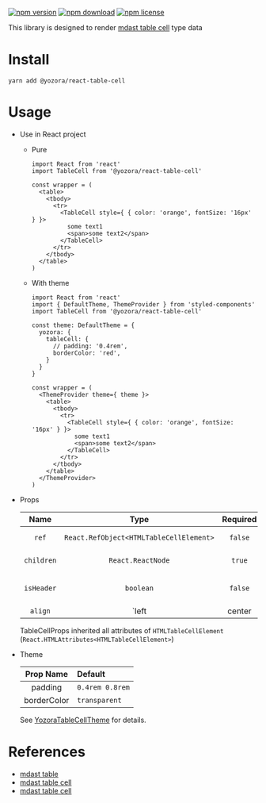 [![npm version](https://img.shields.io/npm/v/@yozora/react-table-cell.svg)](https://www.npmjs.com/package/@yozora/react-table-cell)
[![npm download](https://img.shields.io/npm/dm/@yozora/react-table-cell.svg)](https://www.npmjs.com/package/@yozora/react-table-cell)
[![npm license](https://img.shields.io/npm/l/@yozora/react-table-cell.svg)](https://www.npmjs.com/package/@yozora/react-table-cell)


This library is designed to render [mdast table cell][] type data


# Install

  ```shell
  yarn add @yozora/react-table-cell
  ```

# Usage
  * Use in React project

    - Pure

      ```tsx
      import React from 'react'
      import TableCell from '@yozora/react-table-cell'

      const wrapper = (
        <table>
          <tbody>
            <tr>
              <TableCell style={ { color: 'orange', fontSize: '16px' } }>
                some text1
                <span>some text2</span>
              </TableCell>
            </tr>
          </tbody>
        </table>
      )
      ```

    - With theme

      ```tsx
      import React from 'react'
      import { DefaultTheme, ThemeProvider } from 'styled-components'
      import TableCell from '@yozora/react-table-cell'

      const theme: DefaultTheme = {
        yozora: {
          tableCell: {
            // padding: '0.4rem',
            borderColor: 'red',
          }
        }
      }

      const wrapper = (
        <ThemeProvider theme={ theme }>
          <table>
            <tbody>
              <tr>
                <TableCell style={ { color: 'orange', fontSize: '16px' } }>
                  some text1
                  <span>some text2</span>
                </TableCell>
              </tr>
            </tbody>
          </table>
        </ThemeProvider>
      )
      ```

  * Props

     Name       | Type                                    | Required  | Default | Description
    :----------:|:---------------------------------------:|:---------:|:-------:|:-------------
     `ref`      | `React.RefObject<HTMLTableCellElement>`  | `false`   | -       | Forwarded ref callback
     `children` | `React.ReactNode`                       | `true`    | -       | table cell contents
     `isHeader` | `boolean`                               | `false`   | `false` | Whether is the table header cell
     `align`    | `left|center|right`                     | `false`   | -       | Table cell content align

    TableCellProps inherited all attributes of `HTMLTableCellElement` (`React.HTMLAttributes<HTMLTableCellElement>`)

  * Theme

     Prop Name    | Default
    :------------:|:--------------
     padding      | `0.4rem 0.8rem`
     borderColor  | `transparent`

    See [YozoraTableCellTheme][] for details.


# References

  - [mdast table][]
  - [mdast table cell][]
  - [mdast table cell][]


[mdast table]: https://github.com/syntax-tree/mdast#table
[mdast table cell]: https://github.com/syntax-tree/mdast#tablecell
[mdast table cell]: https://github.com/syntax-tree/mdast#tablecell
[YozoraTableCellTheme]: (https://github.com/guanghechen/yozora-react/blob/master/packages/table-cell/src/theme.ts)
